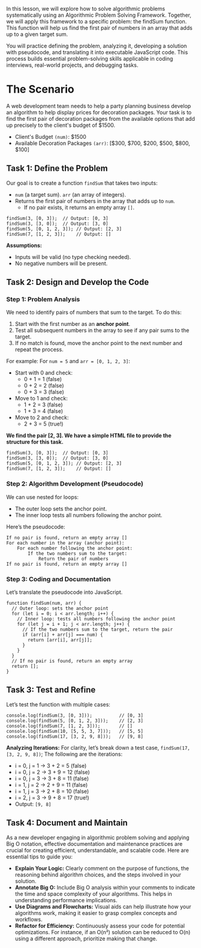 In this lesson, we will explore how to solve algorithmic problems systematically using an Algorithmic Problem Solving Framework. Together, we will apply this framework to a specific problem: the findSum function. This function will help us find the first pair of numbers in an array that adds up to a given target sum.

You will practice defining the problem, analyzing it, developing a solution with pseudocode, and translating it into executable JavaScript code. This process builds essential problem-solving skills applicable in coding interviews, real-world projects, and debugging tasks.

# The Scenario 

A web development team needs to help a party planning business develop an algorithm to help  display prices for decoration packages. Your task is to find the first pair of decoration packages from the available options that add up precisely to the client's budget of $1500. 
- Client's Budget `(num)`: $1500
- Available Decoration Packages `(arr)`: [$300, $700, $200, $500, $800, $100]

## Task 1: Define the Problem

Our goal is to create a function `findSum` that takes two inputs:
- `num` (a target sum).
`arr` (an array of integers).
- Returns the first pair of numbers in the array that adds up to `num`.
    - If no pair exists, it returns an empty array `[]`.

```
findSum(3, [0, 3]);  // Output: [0, 3]
findSum(3, [3, 0]);  // Output: [3, 0]
findSum(5, [0, 1, 2, 3]); // Output: [2, 3]
findSum(7, [1, 2, 3]);    // Output: []
```

**Assumptions:**
- Inputs will be valid (no type checking needed).
- No negative numbers will be present.


## Task 2: Design and Develop the Code

### Step 1: Problem Analysis 

We need to identify pairs of numbers that sum to the target. To do this:

1. Start with the first number as an **anchor point**.
2. Test all subsequent numbers in the array to see if any pair sums to the target.
3. If no match is found, move the anchor point to the next number and repeat the process.

For example: For `num = 5` and `arr = [0, 1, 2, 3]`:

- Start with 0 and check:
    - 0 + 1 = 1 (false)
    - 0 + 2 = 2 (false)
    - 0 + 3 = 3 (false)
- Move to 1 and check:
    - 1 + 2 = 3 (false)
    - 1 + 3 = 4 (false)
- Move to 2 and check:
    - 2 + 3 = 5 (true!)

**We find the pair [2, 3]. We have a simple HTML file to provide the structure for this task.**

```
findSum(3, [0, 3]);  // Output: [0, 3]
findSum(3, [3, 0]);  // Output: [3, 0]
findSum(5, [0, 1, 2, 3]); // Output: [2, 3]
findSum(7, [1, 2, 3]);    // Output: []
```
### Step 2: Algorithm Development (Pseudocode)

We can use nested for loops:
- The outer loop sets the anchor point.
- The inner loop tests all numbers following the anchor point.

Here’s the pseudocode:

```
If no pair is found, return an empty array []
For each number in the array (anchor point):
    For each number following the anchor point:
        If the two numbers sum to the target:
            Return the pair of numbers
If no pair is found, return an empty array []
```

### Step 3: Coding and Documentation

Let’s translate the pseudocode into JavaScript.

```
function findSum(num, arr) {
  // Outer loop: sets the anchor point
  for (let i = 0; i < arr.length; i++) {
    // Inner loop: tests all numbers following the anchor point
    for (let j = i + 1; j < arr.length; j++) {
      // If the two numbers sum to the target, return the pair
      if (arr[i] + arr[j] === num) {
        return [arr[i], arr[j]];
      }
    }
  }
  // If no pair is found, return an empty array
  return [];
}
```

## Task 3: Test and Refine

Let’s test the function with multiple cases:

```
console.log(findSum(3, [0, 3]));          // [0, 3]
console.log(findSum(5, [0, 1, 2, 3]));    // [2, 3]
console.log(findSum(7, [1, 2, 3]));       // []
console.log(findSum(10, [5, 5, 3, 7]));   // [5, 5]
console.log(findSum(17, [3, 2, 9, 8]));   // [9, 8]
```

**Analyzing Iterations:** For clarity, let’s break down a test case, `findSum(17, [3, 2, 9, 8])`; The following are the iterations:
- i = 0, j = 1 → 3 + 2 = 5 (false)
- i = 0, j = 2 → 3 + 9 = 12 (false)
- i = 0, j = 3 → 3 + 8 = 11 (false)
- i = 1, j = 2 → 2 + 9 = 11 (false)
- i = 1, j = 3 → 2 + 8 = 10 (false)
- i = 2, j = 3 → 9 + 8 = 17 (true!)
- Output: `[9, 8]`

## Task 4: Document and Maintain

As a new developer engaging in algorithmic problem solving and applying Big O notation, effective documentation and maintenance practices are crucial for creating efficient, understandable, and scalable code. Here are essential tips to guide you:

- **Explain Your Logic:** Clearly comment on the purpose of functions, the reasoning behind algorithm choices, and the steps involved in your solution.
- **Annotate Big O:** Include Big O analysis within your comments to indicate the time and space complexity of your algorithms. This helps in understanding performance implications.
- **Use Diagrams and Flowcharts:** Visual aids can help illustrate how your algorithms work, making it easier to grasp complex concepts and workflows.
- **Refactor for Efficiency:** Continuously assess your code for potential optimizations. For instance, if an O(n²) solution can be reduced to O(n) using a different approach, prioritize making that change.